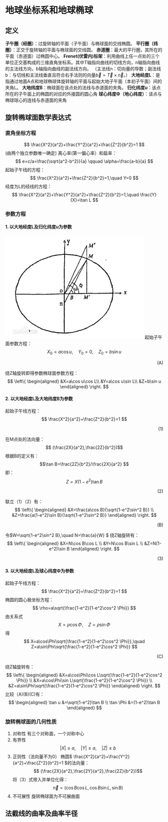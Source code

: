 # 地球坐标系和地球椭球

## 定义

**子午圈（经圈）**：过旋转轴的平面（子午面）与椭球面的交线椭圆。
**平行圈（纬圈）**：正交于旋转轴的平面与椭球面的交线圆。
**赤道圈**：最大的平行圈，其所在的平面（赤道面）过椭圆中心。
**Frenet(伏雷内)标架**：利用曲线上任一点处的三个单位正交基构成的三维直角坐标系。其中T轴指向曲线的切线方向，n轴指向曲线的主法线方向，b轴指向曲线的副法线方向。
（主法线n：切向量的导数；副法线b：与切线和主法线垂直且符合右手法则的向量$\vec{b}=\vec{T}\times \vec{n}$。）
**大地经度L**：是指通过地面A点和地球椭球体旋转轴的平面与起始大地子午面（本初子午面）间的夹角L。
**大地纬度B**：椭球面在该点处的法线与赤道面的夹角。
**归化纬度u**：该点所在的子午面上的椭圆的对应的外接圆的圆心角
**球心纬度Φ（地心纬度）**：该点与椭球球心的连线与赤道面的夹角

## 旋转椭球面数学表达式

### 直角坐标方程

$$ \frac{X^2}{a^2}+\frac{Y^2}{a^2}+\frac{Z^2}{b^2}=1 $$
(由两个独立参数唯一确定)
离心率(第一偏心率）和扁率：
$$ e=c/a=\frac{\sqrt{a^2-b^2}}{a} \qquad \alpha=\frac{a-b}{a} $$
起始子午线的方程：
$$ \frac{X^2}{a^2}+\frac{Z^2}{b^2}=1,\quad Y=0 $$
经度为L的经线的方程：
$$ 
\frac{X^2}{a^2}+\frac{Y^2}{a^2}+\frac{Z^2}{b^2}=1,\quad \frac{Y}{X}=\tan L
$$

### 参数方程

#### 1. 以大地经度L及归化纬度u为参数

![picture1](../images/归化纬度.jpg)
起始子午面参数方程：
$$
X_0=a\cos u,\quad Y_0=0,\quad Z_0=b\sin u 
$$
<p align="right">(A)</p>

绕Z轴旋转即得参数椭球面参数方程：
$$ \left\{
\begin{aligned}
&X=a\cos u\cos L\\
&Y=a\cos u\sin L\\
&Z=b\sin u
\end{aligned}
\right.
$$

#### 2. 以大地经度L及大地纬度B为参数

起始子午线方程：
$$ \frac{X^2}{a^2}+\frac{Z^2}{b^2}=1 $$
<p align="right">(1) </p>

在M点处的法向量：
$$ (\frac{2X}{a^2},\frac{2Z}{b^2})$$
根据B的定义有：
$$\tan B=\frac{2Z}{b^2}/\frac{2X}{a^2} $$
即：
$$Z=X(1-e^2)\tan B $$
<p align="right">(2)</p>

联立（1）（2）有：
$$
\left\{
    \begin{aligned}
    &X=\frac{a\cos B}{\sqrt{1-e^2\sin^2 B}} \\
    &Z=\frac{a(1-e^2)\sin B}{\sqrt{1-e^2\sin^2 B}}
    \end{aligned}
\right.
$$
<p align="right">(B)</p>

令$W=\sqrt{1-e^2\sin^2 B},\quad N=\frac{a}{W} $
绕Z轴旋转有：
$$
\left\{
    \begin{aligned}
    &X=N\cos B\cos L \\
    &Y=N\cos B\sin L \\
    &Z=N(1-e^2)\sin B
    \end{aligned}
\right.
$$
<p align="right">(3)</p>

#### 3. 以大地经度L及球心纬度Φ为参数

起始子午线方程：
$$ \frac{X^2}{a^2}+\frac{Z^2}{b^2}=1 $$
椭圆的圆心极坐标方程：
$$ \rho=a\sqrt{\frac{1-e^2}{1-e^2\cos^2 \Phi}} $$
由关系式
$$
    X=\rho\cos \Phi,\quad Z=\rho\sin \Phi
$$
得
$$
X=a\cos\Phi\sqrt{\frac{1-e^2}{1-e^2\cos^2 \Phi}},\quad
Z=a\sin\Phi\sqrt{\frac{1-e^2}{1-e^2\cos^2 \Phi}}
$$
<p align="right">(C)</p>

绕Z轴旋转有：
$$
\left\{
    \begin{aligned}
    &X=a\cos\Phi\cos L\sqrt{\frac{1-e^2}{1-e^2\cos^2 \Phi}} \\
    &X=a\cos\Phi\sin L\sqrt{\frac{1-e^2}{1-e^2\cos^2 \Phi}} \\
    &Z=a\sin\Phi\sqrt{\frac{1-e^2}{1-e^2\cos^2 \Phi}} 
    \end{aligned}
\right.
$$
比较（A)(B)(C)有：
$$
\begin{aligned}
   \tan u &=\sqrt{1-e^2}\tan B \\
   \tan \Phi &=(1-e^2)\tan B
\end{aligned}
$$

### 旋转椭球面的几何性质

1. 对称性
有三个对称面，一个对称中心
2. 有界性
$$
|X| \le a,\quad |Y|\le a,\quad |Z|\le b
$$
3. 正则性（法向量不为0）
椭圆$ \frac{X^2}{a^2}+\frac{Y^2}{a^2}+\frac{Z^2}{b^2}=1 $的法向量：
$$ (\frac{2X}{a^2},\frac{2Y}{a^2},\frac{2Z}{b^2})$$
将（3）式带入并单位化得：
$$ \vec{n}=(\cos B\cos L,\cos B\sin L,\sin B) $$
4. 不可展性
旋转椭球面为不可展曲面

## 法截线的曲率及曲率半径


